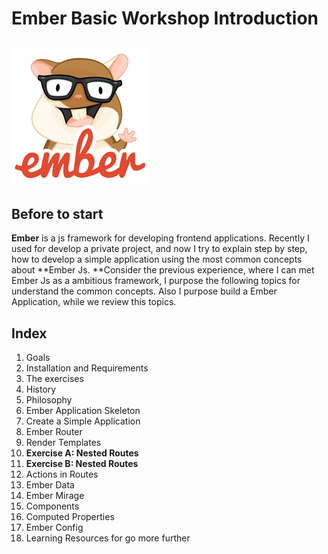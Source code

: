# Ember Basic Workshop Introduction

## ![](assets/emberjs.png)

## Before to start

**Ember** is a js framework for developing frontend applications. Recently I used for develop a private project, and now I try to explain step by step, how to develop a simple application using the most common concepts about **Ember Js. **Consider the previous experience, where I can met Ember Js as a ambitious framework, I purpose the following topics for understand the common concepts. Also I purpose build a Ember Application, while we review this topics.

## Index

1. Goals
2. Installation and Requirements
3. The exercises
4. History
5. Philosophy 
6. Ember Application Skeleton
7. Create a Simple Application
8. Ember Router
9. Render Templates 
10. **Exercise A: Nested Routes**
11. **Exercise B: Nested Routes**
12. Actions in Routes
13. Ember Data
14. Ember Mirage
15. Components
16. Computed Properties
17. Ember Config
18. Learning Resources for go more further



